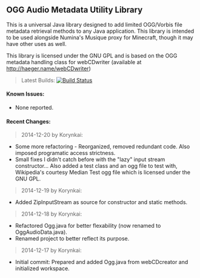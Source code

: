 ## OGG Audio Metadata Utility Library

This is a universal Java library designed to add limited OGG/Vorbis file metadata retrieval methods to any Java application.
This library is intended to be used alongside Numina's Musique proxy for Minecraft, though it may have other uses as well.

This library is licensed under the GNU GPL and is based on the OGG metadata handling class for webCDwriter (available at http://haeger.name/webCDwriter)

>Latest Builds: [![Build Status](https://jenkins.qmxtech.com/job/Open-Source.OggAudioData/badge/icon)](https://jenkins.qmxtech.com/job/Open-Source.OggAudioData/)

#### Known Issues:

* None reported.

#### Recent Changes:
>2014-12-20 by Korynkai:

* Some more refactoring - Reorganized, removed redundant code. Also imposed programatic access strictness.
* Small fixes I didn't catch before with the "lazy" input stream constructor... Also added a test class and an ogg file to test with, Wikipedia's courtesy Median Test ogg file which is licensed under the GNU GPL.

>2014-12-19 by Korynkai:

* Added ZipInputStream as source for constructor and static methods.

>2014-12-18 by Korynkai:

* Refactored Ogg.java for better flexability (now renamed to OggAudioData.java).
* Renamed project to better reflect its purpose.

>2014-12-17 by Korynkai:

* Initial commit: Prepared and added Ogg.java from webCDcreator and initialized workspace.
 
